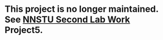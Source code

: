 # This project is no longer maintained. See [NNSTU Second Lab Work](https://github.com/SuppieRK/NNSTUSecondLabWork2017_2) Project5.
